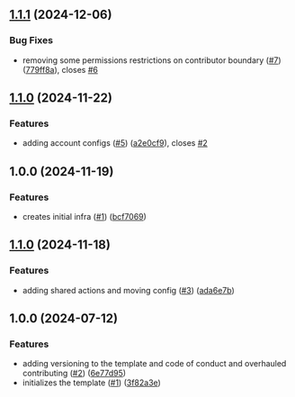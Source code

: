 ## [1.1.1](https://github.com/conversadocs/init-infra/compare/v1.1.0...v1.1.1) (2024-12-06)

### Bug Fixes

* removing some permissions restrictions on contributor boundary ([#7](https://github.com/conversadocs/init-infra/issues/7)) ([779ff8a](https://github.com/conversadocs/init-infra/commit/779ff8acd9ab86a70d5af7c646969938484b1044)), closes [#6](https://github.com/conversadocs/init-infra/issues/6)

## [1.1.0](https://github.com/conversadocs/init-infra/compare/v1.0.0...v1.1.0) (2024-11-22)

### Features

* adding account configs ([#5](https://github.com/conversadocs/init-infra/issues/5)) ([a2e0cf9](https://github.com/conversadocs/init-infra/commit/a2e0cf99f2fffce4e1b90581db10595a308fbce1)), closes [#2](https://github.com/conversadocs/init-infra/issues/2)

## 1.0.0 (2024-11-19)

### Features

* creates initial infra ([#1](https://github.com/conversadocs/init-infra/issues/1)) ([bcf7069](https://github.com/conversadocs/init-infra/commit/bcf70699602b1cca4441658cd489cb8eb08b41b3))

## [1.1.0](https://github.com/conversadocs/project-template/compare/v1.0.0...v1.1.0) (2024-11-18)

### Features

* adding shared actions and moving config ([#3](https://github.com/conversadocs/project-template/issues/3)) ([ada6e7b](https://github.com/conversadocs/project-template/commit/ada6e7b70d7d5319824a8c636b0d08280ee3dbab))

## 1.0.0 (2024-07-12)

### Features

* adding versioning to the template and code of conduct and overhauled contributing ([#2](https://github.com/conversadocs/project-template/issues/2)) ([6e77d95](https://github.com/conversadocs/project-template/commit/6e77d9592546f5598e6b5f0b52359fb329b7571e))
* initializes the template ([#1](https://github.com/conversadocs/project-template/issues/1)) ([3f82a3e](https://github.com/conversadocs/project-template/commit/3f82a3e9f7c2619093b2d4bdb75cee30fcdb913a))
